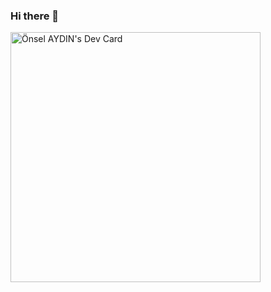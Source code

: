### Hi there 👋
<a href="https://app.daily.dev/oncell"><img src="https://api.daily.dev/devcards/c5f1194e982d4b85b659dcd9a4200e2b.png?r=br0" width="400" alt="Önsel AYDIN's Dev Card"/></a>
<!--
**onselaydin/onselaydin** is a ✨ _special_ ✨ repository because its `README.md` (this file) appears on your GitHub profile.

Here are some ideas to get you started:

- 🔭 I’m currently working on ...
- 🌱 I’m currently learning ...
- 👯 I’m looking to collaborate on ...
- 🤔 I’m looking for help with ...
- 💬 Ask me about ...
- 📫 How to reach me: ...
- 😄 Pronouns: ...
- ⚡ Fun fact: ...
-->
